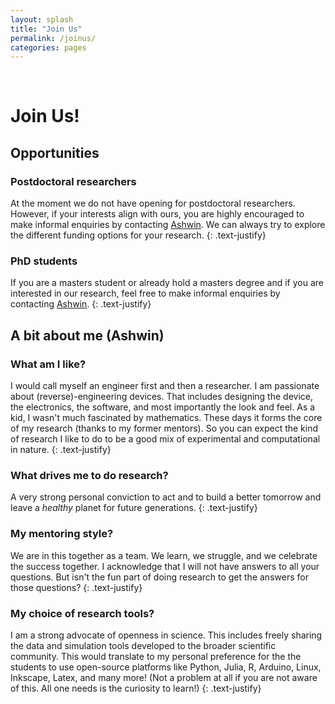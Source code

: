 ```yaml
---
layout: splash
title: "Join Us"
permalink: /joinus/
categories: pages
---
```


<br />

Join Us!
==
## Opportunities
### Postdoctoral researchers
At the moment we do not have opening for postdoctoral researchers. However, if your interests align with ours, you are highly encouraged to make informal enquiries by contacting [Ashwin](mailto:ash23win@gmail.com). We can always try to explore the different funding options for your research.
{: .text-justify} 

### PhD students
If you are a masters student or already hold a masters degree and if you are interested in our research, feel free to make informal enquiries by contacting [Ashwin](mailto:ash23win@gmail.com).
{: .text-justify} 

## A bit about me (Ashwin)
### What am I like?
I would call myself an engineer first and then a researcher. I am passionate about (reverse)-engineering devices. That includes designing the device, the electronics, the software, and most importantly the look and feel. As a kid, I wasn't much fascinated by mathematics. These days it forms the core of my research (thanks to my former mentors). So you can expect the kind of research I like to do to be a good mix of experimental and computational in nature.
{: .text-justify} 

### What drives me to do research?
A very strong personal conviction to act and to build a better tomorrow and leave a *healthy* planet for future generations.
{: .text-justify} 

### My mentoring style?
We are in this together as a team. We learn, we struggle, and we celebrate the success together. I acknowledge that I will not have answers to all your questions. But isn't the fun part of doing research to get the answers for those questions?
{: .text-justify}

### My choice of research tools?
I am a strong advocate of openness in science. This includes freely sharing the data and simulation tools developed to the broader scientific community. This would translate to my personal preference for the the students to use open-source platforms like Python, Julia, R, Arduino, Linux, Inkscape, Latex, and many more! (Not a problem at all if you are not aware of this. All one needs is the curiosity to learn!)
{: .text-justify}

